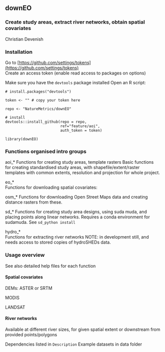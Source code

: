 ## downEO
### Create study areas, extract river networks, obtain spatial covariates

Christian Devenish

### Installation

Go to [https://github.com/settings/tokens](https://github.com/settings/tokens)  
Create an access token (enable read access to packages on options)

Make sure you have the `devtools` package installed
Open an R script:

```
# install.packages("devtools")

token <- "" # copy your token here

repo <- "NatureMetrics/downEO"

# install
devtools::install_github(repo = repo,
                         ref="feature/aoi",
                         auth_token = token)

library(downEO)

```


### Functions organised intro groups

aoi_*
Functions for creating study areas, template rasters
Basic functions for creating standardised study areas, with shapefile/extent/raster
templates with common extents, resolution and projection for whole project. 

eo_*  
Functions for downloading spatial covariates:

osm_*
Functions for downloading Open Street Maps data and creating distance rasters 
from these.

sd_*
Functions for creating study area designs, using suda muda, and placing points
along linear networks. Requires a conda environment for sudamuda. See `sd_python install`

hydro_*  
Functions for extracting river networks
NOTE: in development still, and needs access to stored copies of hydroSHEDs data.


### Usage overview
See also detailed help files for each function

#### Spatial covariates
DEMs: ASTER or SRTM

MODIS

LANDSAT  



#### River networks
Available at different river sizes, for given spatial extent or downstream from provided points/polygons  


Dependencies listed in `Description`
Example datasets in data folder
